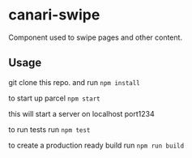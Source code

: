# canari-swipe

Component used to swipe pages and other content.

## Usage

git clone this repo. and run `npm install`

to start up parcel `npm start`

this will start a server on localhost port1234

to run tests run `npm test`

to create a production ready build run `npm run build`
